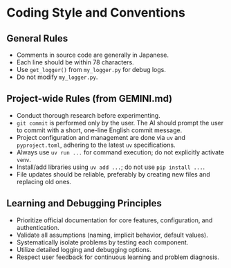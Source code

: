 # Coding Style and Conventions

## General Rules
- Comments in source code are generally in Japanese.
- Each line should be within 78 characters.
- Use `get_logger()` from `my_logger.py` for debug logs.
- Do not modify `my_logger.py`.

## Project-wide Rules (from GEMINI.md)
- Conduct thorough research before experimenting.
- `git commit` is performed only by the user. The AI should prompt the user to commit with a short, one-line English commit message.
- Project configuration and management are done via `uv` and `pyproject.toml`, adhering to the latest `uv` specifications.
- Always use `uv run ...` for command execution; do not explicitly activate `venv`.
- Install/add libraries using `uv add ...`; do not use `pip install ...`.
- File updates should be reliable, preferably by creating new files and replacing old ones.

## Learning and Debugging Principles
- Prioritize official documentation for core features, configuration, and authentication.
- Validate all assumptions (naming, implicit behavior, default values).
- Systematically isolate problems by testing each component.
- Utilize detailed logging and debugging options.
- Respect user feedback for continuous learning and problem diagnosis.

